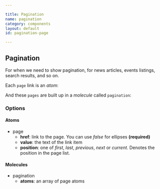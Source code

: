```yaml
---

title: Pagination
name: pagination
category: components
layout: default
id: pagination-page

---
```


## Pagination

<p class="lead">For when we need to show pagination, for news articles, events listings, search results, and so on.</p>

Each `page` link is an _atom_:

<script>
component("page", { "href": "?page=1", "value": "1" } );
</script>

And these `pages` are built up in a _molecule_ called `pagination`:

<script>
component("pagination", { "atoms": [
  { "page": { "href": "?page=1", "value": "1", "position": "first" } },
  { "page": { "href": "?page=2", "value": "2" } },
  { "page": { "href": false, "value": "..." } },
  { "page": { "href": "?page=24", "value": "24" } },
  { "page": { "href": "?page=25", "value": "25", "position": "previous" } },
  { "page": { "href": "?page=26", "value": "26", "position": "current" } },
  { "page": { "href": "?page=27", "value": "27", "position": "next" } },
  { "page": { "href": "?page=28", "value": "28" } },
  { "page": { "href": false, "value": "..." } },
  { "page": { "href": "?page=49", "value": "49" } },
  { "page": { "href": "?page=50", "value": "50", "position": "last" } }
]});
</script>


### Options


#### Atoms


* page
  * **href**: link to the page. You can use _false_ for ellipses **(required)**
  * **value**: the text of the link item
  * **position**: one of _first_, _last_, _previous_, _next_ or _current_. Denotes the position in the page list.


#### Molecules


* pagination
  * **atoms**: an array of page atoms
